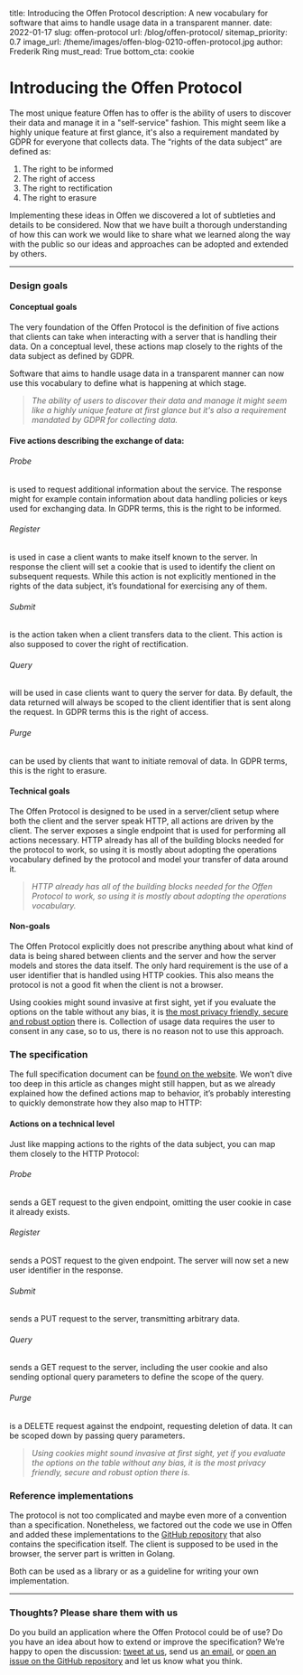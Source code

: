 title: Introducing the Offen Protocol
description: A new vocabulary for software that aims to handle usage data in a transparent manner.
date: 2022-01-17
slug: offen-protocol
url: /blog/offen-protocol/
sitemap_priority: 0.7
image_url: /theme/images/offen-blog-0210-offen-protocol.jpg
author: Frederik Ring
must_read: True
bottom_cta: cookie

# Introducing the Offen Protocol

The most unique feature Offen has to offer is the ability of users to discover their data and manage it in a "self-service" fashion. This might seem like a highly unique feature at first glance, it's also a requirement mandated by GDPR for everyone that collects data. The “rights of the data subject” are defined as:

1. The right to be informed
2. The right of access
3. The right to rectification
4. The right to erasure

Implementing these ideas in Offen we discovered a lot of subtleties and details to be considered. Now that we have built a thorough understanding of how this can work we would like to share what we learned along the way with the public so our ideas and approaches can be adopted and extended by others.

---

### Design goals

#### Conceptual goals

The very foundation of the Offen Protocol is the definition of five actions that clients can take when interacting with a server that is handling their data. On a conceptual level, these actions map closely to the rights of the data subject as defined by GDPR.

Software that aims to handle usage data in a transparent manner can now use this vocabulary to define what is happening at which stage.

> *The ability of users to discover their data and manage it might seem like a highly unique feature at first glance but it's also a requirement mandated by GDPR for collecting data.*

#### Five actions describing the exchange of data:

###### Probe
is used to request additional information about the service. The response might for example contain information about data handling policies or keys used for exchanging data. In GDPR terms, this is the right to be informed.
###### Register
is used in case a client wants to make itself known to the server. In response the client will set a cookie that is used to identify the client on subsequent requests. While this action is not explicitly mentioned in the rights of the data subject, it’s foundational for exercising any of them.
###### Submit
is the action taken when a client transfers data to the client. This action is also supposed to cover the right of rectification.
###### Query
will be used in case clients want to query the server for data. By default, the data returned will always be scoped to the client identifier that is sent along the request. In GDPR terms this is the right of access.
###### Purge
can be used by clients that want to initiate removal of data. In GDPR terms, this is the right to erasure.

#### Technical goals

The Offen Protocol is designed to be used in a server/client setup where both the client and the server speak HTTP, all actions are driven by the client. The server exposes a single endpoint that is used for performing all actions necessary. HTTP already has all of the building blocks needed for the protocol to work, so using it is mostly about adopting the operations vocabulary defined by the protocol and model your transfer of data around it.

> *HTTP already has all of the building blocks needed for the Offen Protocol to work, so using it is mostly about adopting the operations vocabulary.*

#### Non-goals

The Offen Protocol explicitly does not prescribe anything about what kind of data is being shared between clients and the server and how the server models and stores the data itself. The only hard requirement is the use of a user identifier that is handled using HTTP cookies. This also means the protocol is not a good fit when the client is not a browser.

Using cookies might sound invasive at first sight, yet if you evaluate the options on the table without any bias, it is [the most privacy friendly, secure and robust option](https://www.offen.dev/blog/privacy-cookies/) there is. Collection of usage data requires the user to consent in any case, so to us, there is no reason not to use this approach.

### The specification

The full specification document can be [found on the website](https://offen.github.io/protocol/). We won’t dive too deep in this article as changes might still happen, but as we already explained how the defined actions map to behavior, it’s probably interesting to quickly demonstrate how they also map to HTTP:

#### Actions on a technical level

Just like mapping actions to the rights of the data subject, you can map them closely to the HTTP Protocol:

###### Probe
sends a GET request to the given endpoint, omitting the user cookie in case it already exists.
###### Register
sends a POST request to the given endpoint. The server will now set a new user identifier in the response.
###### Submit
sends a PUT request to the server, transmitting arbitrary data.
###### Query
sends a GET request to the server, including the user cookie and also sending optional query parameters to define the scope of the query.
###### Purge
is a DELETE request against the endpoint, requesting deletion of data. It can be scoped down by passing query parameters.

> *Using cookies might sound invasive at first sight, yet if you evaluate the options on the table without any bias, it is the most privacy friendly, secure and robust option there is.*

### Reference implementations

The protocol is not too complicated and maybe even more of a convention than a specification. Nonetheless, we factored out the code we use in Offen and added these implementations to the [GitHub repository](https://github.com/offen/protocol) that also contains the specification itself. The client is supposed to be used in the browser, the server part is written in Golang.

Both can be used as a library or as a guideline for writing your own implementation.

---

### Thoughts? Please share them with us

Do you build an application where the Offen Protocol could be of use? Do you have an idea about how to extend or improve the specification? We’re happy to open the discussion: [tweet at us](https://twitter.com/hioffen), send us [an email](mailto:hioffen@posteo.de), or [open an issue on the GitHub repository](https://github.com/offen/protocol) and let us know what you think.
